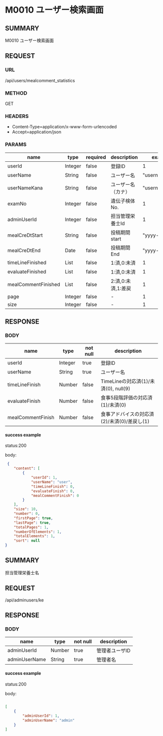 # M0010 ユーザー検索画面

## SUMMARY

M0010 ユーザー検索画面

## REQUEST

### URL
/api/users/mealcomment_statistics

### METHOD

GET

### HEADERS

* Content-Type=application/x-www-form-urlencoded
* Accept=application/json

### PARAMS

| name | type  | required | description | example |
| ----- | -----| ----- | ----- | ----- |
| userId | Integer | false | 登録ID | 1 |
| userName | String | false | ユーザー名  | "username" |
| userNameKana | String | false | ユーザー名（カナ）| "usernamekana" |
| examNo | Integer | false | 遺伝子検体No. | 1 |
| adminUserId | Integer | false | 担当管理栄養士Id | 1 |
| mealCreDtStart | String | false | 投稿期間start | "yyyy-MM-dd" |
| mealCreDtEnd | Date | false | 投稿期間End | "yyyy-MM-dd" |
| timeLineFinished | List<Integer> | false | 1:済,0:未済 | 1 |
| evaluateFinished  | List<Integer> | false | 1:済,0:未済 | 1 |
| mealCommentFinished |  List<Integer> | false | 2:済,0:未済,1:差戻 | 1 |
| page | Integer | false | - | 1 |
| size | Integer | false | - | 1 |


## RESPONSE

### BODY

| name | type  | not null | description |
| ----- | -----| ----- | ----- |
| userId | Integer | true | 登録ID |
| userName | String| true |ユーザー名 |
| timeLineFinish | Number | false |TimeLineの対応済(1)/未済(0), null(9) |
| evaluateFinish | Number | false |食事5段階評価の対応済(1)/未済(0) |
| mealCommentFinish | Number | false | 食事アドバイスの対応済(2)/未済(0)/差戻し(1) |


#### success example

status:200

body:
```json
 {
    "content": [
        {
            "userId": 1,
            "userName": "user",
            "timeLineFinish": 0,
            "evaluateFinish": 0,
            "mealCommentFinish": 0
        }
    ],
    "size": 10,
    "number": 0,
    "firstPage": true,
    "lastPage": true,
    "totalPages": 1,
    "numberOfElements": 1,
    "totalElements": 1,
    "sort": null
}
```

## SUMMARY

担当管理栄養士名

## REQUEST

/api/adminusers/ke

## RESPONSE

### BODY

| name | type  | not null | description |
| ----- | -----| ----- | ----- |
| adminUserId | Number | true  | 管理者ユーザID |
| adminUserName | String | true  | 管理者名 |

#### success example

status:200

body:
```json
 
[
    {
        "adminUserId": 1,
        "adminUserName": "admin"
    }
]

```
